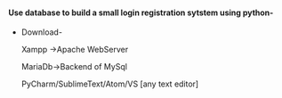 #### Use database to build a small login registration sytstem using python-

* Download-<p>
Xampp ->Apache WebServer<p>
MariaDb->Backend of MySql<p>
PyCharm/SublimeText/Atom/VS [any text editor]
